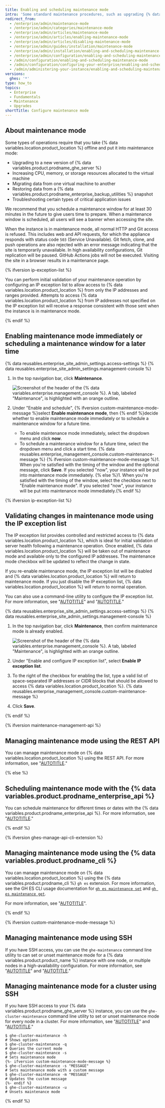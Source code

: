 ```yaml
---
title: Enabling and scheduling maintenance mode
intro: 'Some standard maintenance procedures, such as upgrading {% data variables.location.product_location %} or restoring backups, require the instance to be taken offline for normal use.'
redirect_from:
  - /enterprise/admin/maintenance-mode
  - /enterprise/admin/categories/maintenance-mode
  - /enterprise/admin/articles/maintenance-mode
  - /enterprise/admin/articles/enabling-maintenance-mode
  - /enterprise/admin/articles/disabling-maintenance-mode
  - /enterprise/admin/guides/installation/maintenance-mode
  - /enterprise/admin/installation/enabling-and-scheduling-maintenance-mode
  - /enterprise/admin/configuration/enabling-and-scheduling-maintenance-mode
  - /admin/configuration/enabling-and-scheduling-maintenance-mode
  - /admin/configuration/configuring-your-enterprise/enabling-and-scheduling-maintenance-mode
  - /admin/administering-your-instance/enabling-and-scheduling-maintenance-mode
versions:
  ghes: '*'
type: how_to
topics:
  - Enterprise
  - Fundamentals
  - Maintenance
  - Upgrades
shortTitle: Configure maintenance mode
---
```


## About maintenance mode

Some types of operations require that you take {% data variables.location.product_location %} offline and put it into maintenance mode:
- Upgrading to a new version of {% data variables.product.prodname_ghe_server %}
- Increasing CPU, memory, or storage resources allocated to the virtual machine
- Migrating data from one virtual machine to another
- Restoring data from a {% data variables.product.prodname_enterprise_backup_utilities %} snapshot
- Troubleshooting certain types of critical application issues

We recommend that you schedule a maintenance window for at least 30 minutes in the future to give users time to prepare. When a maintenance window is scheduled, all users will see a banner when accessing the site.

When the instance is in maintenance mode, all normal HTTP and Git access is refused. This includes web and API requests, for which the appliance responds with status code `503` (Service Unavailable). Git fetch, clone, and push operations are also rejected with an error message indicating that the site is temporarily unavailable. In high availability configurations, Git replication will be paused. GitHub Actions jobs will not be executed. Visiting the site in a browser results in a maintenance page.

{% ifversion ip-exception-list %}

You can perform initial validation of your maintenance operation by configuring an IP exception list to allow access to {% data variables.location.product_location %} from only the IP addresses and ranges provided. Attempts to access {% data variables.location.product_location %} from IP addresses not specified on the IP exception list will receive a response consistent with those sent when the instance is in maintenance mode.

{% endif %}

## Enabling maintenance mode immediately or scheduling a maintenance window for a later time

{% data reusables.enterprise_site_admin_settings.access-settings %}
{% data reusables.enterprise_site_admin_settings.management-console %}
1. In the top navigation bar, click **Maintenance**.

   ![Screenshot of the header of the {% data variables.enterprise.management_console %}. A tab, labeled "Maintenance", is highlighted with an orange outline.](/assets/images/enterprise/management-console/maintenance-tab.png)
1. Under "Enable and schedule", {% ifversion custom-maintenance-mode-message %}select **Enable maintenance mode**, then {% endif %}decide whether to enable maintenance mode immediately or to schedule a maintenance window for a future time.
    - To enable maintenance mode immediately, select the dropdown menu and click **now**.
    - To schedule a maintenance window for a future time, select the dropdown menu and click a start time.
{% data reusables.enterprise_management_console.custom-maintenance-message %}
{% ifversion custom-maintenance-mode-message %}1. When you're satisfied with the timing of the window and the optional message, click **Save**. If you selected "now", your instance will be put into maintenance mode immediately.
{% else %}1. When you're satisfied with the timing of the window, select the checkbox next to "Enable maintenance mode". If you selected "now", your instance will be put into maintenance mode immediately.{% endif %}

{% ifversion ip-exception-list %}

## Validating changes in maintenance mode using the IP exception list

The IP exception list provides controlled and restricted access to {% data variables.location.product_location %}, which is ideal for initial validation of server health following a maintenance operation. Once enabled, {% data variables.location.product_location %} will be taken out of maintenance mode and available only to the configured IP addresses. The maintenance mode checkbox will be updated to reflect the change in state.

If you re-enable maintenance mode, the IP exception list will be disabled and {% data variables.location.product_location %} will return to maintenance mode. If you just disable the IP exception list, {% data variables.location.product_location %} will return to normal operation.

You can also use a command-line utility to configure the IP exception list. For more information, see "[AUTOTITLE](/admin/configuration/configuring-your-enterprise/command-line-utilities#ghe-maintenance)" and "[AUTOTITLE](/admin/configuration/configuring-your-enterprise/accessing-the-administrative-shell-ssh)."

{% data reusables.enterprise_site_admin_settings.access-settings %}
{% data reusables.enterprise_site_admin_settings.management-console %}
1. In the top navigation bar, click **Maintenance**, then confirm maintenance mode is already enabled.

   ![Screenshot of the header of the {% data variables.enterprise.management_console %}. A tab, labeled "Maintenance", is highlighted with an orange outline.](/assets/images/enterprise/management-console/maintenance-tab.png)
1. Under "Enable and configure IP exception list", select **Enable IP exception list**.
1. To the right of the checkbox for enabling the list, type a valid list of space-separated IP addresses or CIDR blocks that should be allowed to access {% data variables.location.product_location %}.
{% data reusables.enterprise_management_console.custom-maintenance-message %}
1. Click **Save**.

{% endif %}

{% ifversion maintenance-management-api %}

## Managing maintenance mode using the REST API

You can manage maintenance mode on {% data variables.location.product_location %} using the REST API. For more information, see "[AUTOTITLE](/rest/enterprise-admin/manage-ghes#get-the-status-of-maintenance-mode)."

{% else %}

## Scheduling maintenance mode with the {% data variables.product.prodname_enterprise_api %}

You can schedule maintenance for different times or dates with the {% data variables.product.prodname_enterprise_api %}. For more information, see "[AUTOTITLE](/rest/enterprise-admin/management-console#enable-or-disable-maintenance-mode)."

{% endif %}

{% ifversion ghes-manage-api-cli-extension %}

## Managing maintenance mode using the {% data variables.product.prodname_cli %}

You can manage maintenance mode on {% data variables.location.product_location %} using the {% data variables.product.prodname_cli %} `gh es` extension. For more information, see the GH ES CLI usage documentation for [`gh es maintenance set`](https://github.com/github/gh-es/blob/main/USAGE.md#gh-es-maintenance-set) and [`gh es maintenance get`](https://github.com/github/gh-es/blob/main/USAGE.md#gh-es-maintenance-get).

For more information, see "[AUTOTITLE](/admin/administering-your-instance/administering-your-instance-from-the-command-line/administering-your-instance-using-the-github-cli)".

{% endif %}

{% ifversion custom-maintenance-mode-message %}

## Managing maintenance mode using SSH

If you have SSH access, you can use the `ghe-maintenance` command line utility to can set or unset maintenance mode for a {% data variables.product.product_name %} instance with one node, or multiple nodes in a high-availability configuration. For more information, see "[AUTOTITLE](/admin/administering-your-instance/administering-your-instance-from-the-command-line/accessing-the-administrative-shell-ssh)" and "[AUTOTITLE](/admin/administering-your-instance/administering-your-instance-from-the-command-line/command-line-utilities#ghe-maintenance)."

## Managing maintenance mode for a cluster using SSH

If you have SSH access to your {% data variables.product.prodname_ghe_server %} instance, you can use the `ghe-cluster-maintenance` command line utility to set or unset maintenance mode for every node in a cluster. For more information, see "[AUTOTITLE](/admin/administering-your-instance/administering-your-instance-from-the-command-line/accessing-the-administrative-shell-ssh)" and "[AUTOTITLE](/admin/administering-your-instance/administering-your-instance-from-the-command-line/command-line-utilities#ghe-cluster-maintenance)."

```shell
$ ghe-cluster-maintenance -h
# Shows options
$ ghe-cluster-maintenance -q
# Queries the current mode
$ ghe-cluster-maintenance -s
# Sets maintenance mode
{%- ifversion custom-maintenance-mode-message %}
$ ghe-cluster-maintenance -s "MESSAGE"
# Sets maintenance mode with a custom message
$ ghe-cluster-maintenance -m "MESSAGE"
# Updates the custom message
{%- endif %}
$ ghe-cluster-maintenance -u
# Unsets maintenance mode
```

{% endif %}
